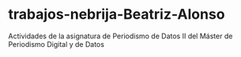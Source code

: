 # trabajos-nebrija-Beatriz-Alonso
Actividades de la asignatura de Periodismo de Datos II del Máster de Periodismo Digital y de Datos
